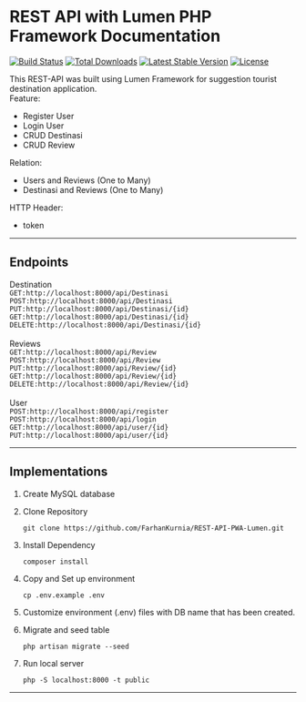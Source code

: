# REST API with Lumen PHP Framework Documentation

[![Build Status](https://travis-ci.org/laravel/lumen-framework.svg)](https://travis-ci.org/laravel/lumen-framework)
[![Total Downloads](https://img.shields.io/packagist/dt/laravel/framework)](https://packagist.org/packages/laravel/lumen-framework)
[![Latest Stable Version](https://img.shields.io/packagist/v/laravel/framework)](https://packagist.org/packages/laravel/lumen-framework)
[![License](https://img.shields.io/packagist/l/laravel/framework)](https://packagist.org/packages/laravel/lumen-framework)

This REST-API was built using Lumen Framework for suggestion tourist destination application. </br>
Feature:
- Register User
- Login User
- CRUD Destinasi
- CRUD Review

Relation:
- Users and Reviews (One to Many) 
- Destinasi and Reviews (One to Many) 

HTTP Header:
- token
------------------------------------------------------------------------
## Endpoints
Destination
</br>`GET:http://localhost:8000/api/Destinasi`
</br>`POST:http://localhost:8000/api/Destinasi`
</br>`PUT:http://localhost:8000/api/Destinasi/{id}`
</br>`GET:http://localhost:8000/api/Destinasi/{id}`
</br>`DELETE:http://localhost:8000/api/Destinasi/{id}`
</br>
</br>
Reviews
</br>`GET:http://localhost:8000/api/Review`
</br>`POST:http://localhost:8000/api/Review`
</br>`PUT:http://localhost:8000/api/Review/{id}`
</br>`GET:http://localhost:8000/api/Review/{id}`
</br>`DELETE:http://localhost:8000/api/Review/{id}`
</br>
</br>
User
</br>`POST:http://localhost:8000/api/register`
</br>`POST:http://localhost:8000/api/login`
</br>`GET:http://localhost:8000/api/user/{id}`
</br>`PUT:http://localhost:8000/api/user/{id}`


------------------------------------------------------------------------
## Implementations
1. Create MySQL database</br>

2. Clone Repository </br>
    ```
    git clone https://github.com/FarhanKurnia/REST-API-PWA-Lumen.git
    ```

3. Install Dependency </br>
    ```
    composer install
    ```

4. Copy and Set up environment</br>
    ```
    cp .env.example .env
    ```

5. Customize environment (.env) files with DB name that has been created.</br>

6. Migrate and seed table</br>
    ```
    php artisan migrate --seed
    ```

7. Run local server</br>
    ```
    php -S localhost:8000 -t public
    ```



------------------------------------------------------------------------